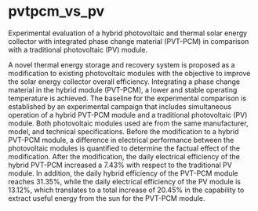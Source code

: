 # pvtpcm_vs_pv
Experimental evaluation of a hybrid photovoltaic and thermal solar energy collector with integrated phase change material (PVT-PCM) in comparison with a traditional photovoltaic (PV) module.

A novel thermal energy storage and recovery system is proposed as a modification to existing photovoltaic modules with the objective to improve the solar energy collector overall efficiency. 
Integrating a phase change material in the hybrid module (PVT-PCM), a lower and stable operating temperature is achieved. 
The baseline for the experimental comparison is established by an experimental campaign that includes simultaneous operation of a hybrid PVT-PCM module and a traditional photovoltaic (PV) module. 
Both photovoltaic modules used are from the same manufacturer, model, and technical specifications. 
Before the modification to a hybrid PVT-PCM module, a difference in electrical performance between the photovoltaic modules is quantified to determine the factual effect of the modification. 
After the modification, the daily electrical efficiency of the hybrid PVT-PCM increased a 7.43% with respect to the traditional PV module. 
In addition, the daily hybrid efficiency of the PVT-PCM module reaches 31.35%, while the daily electrical efficiency of the PV module is 13.12%, which translates to a total increase of 20.45% in the capability to extract useful energy from the sun for the PVT-PCM module.
